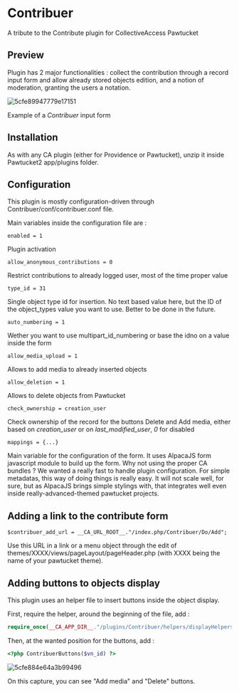 # Contribuer

A tribute to the Contribute plugin for CollectiveAccess Pawtucket

## Preview

Plugin has 2 major functionalities : collect the contribution through a record input form and allow already stored objects edition, and a notion of moderation, granting the users a notation.

![5cfe89947779e17151](https://i.loli.net/2019/06/11/5cfe89947779e17151.png)

Example of a *Contribuer* input form

## Installation

As with any CA plugin (either for Providence or Pawtucket), unzip it inside Pawtucket2 app/plugins folder.

## Configuration

This plugin is mostly configuration-driven through Contribuer/conf/contribuer.conf file.

Main variables inside the configuration file are :

`enabled = 1`

Plugin activation

`allow_anonymous_contributions = 0`

Restrict contributions to already logged user, most of the time proper value

`type_id = 31`

Single object type id for insertion. No text based value here, but the ID of the object_types value you want to use. Better to be done in the future.

`auto_numbering = 1`

Wether you want to use multipart_id_numbering or base the idno on a value inside the form

`allow_media_upload = 1`

Allows to add media to already inserted objects

`allow_deletion = 1`

Allows to delete objects from Pawtucket

`check_ownership = creation_user`

Check ownership of the record for the buttons Delete and Add media, either based on *creation_user* or on *last_modified_user*, *0* for disabled

`mappings = {...}`

Main variable for the configuration of the form. It uses AlpacaJS form javascript module to build up the form. Why not using the proper CA bundles ? We wanted a really fast to handle plugin configuration. For simple metadatas, this way of doing things is really easy. It will not scale well, for sure, but as AlpacaJS brings simple stylings with, that integrates well even inside really-advanced-themed pawtucket projects.

## Adding a link to the contribute form

```
$contribuer_add_url = __CA_URL_ROOT__."/index.php/Contribuer/Do/Add";
```

Use this URL in a link or a menu object through the edit of themes/XXXX/views/pageLayout/pageHeader.php (with XXXX being the name of your pawtucket theme).

## Adding buttons to objects display

This plugin uses an helper file to insert buttons inside the object display.

First, require the helper, around the beginning of the file, add :

```php
require_once(__CA_APP_DIR__."/plugins/Contribuer/helpers/displayHelpers.php");
```

Then, at the wanted position for the buttons, add :

```php
<?php ContribuerButtons($vn_id) ?>
```

![5cfe884e64a3b99496](https://i.loli.net/2019/06/11/5cfe884e64a3b99496.png)

On this capture, you can see "Add media" and "Delete" buttons.

